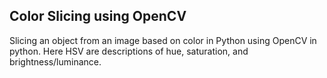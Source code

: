 ## **Color Slicing using OpenCV**

Slicing an object from an image based on color in Python using OpenCV in python. Here HSV are descriptions of hue, saturation, and brightness/luminance. 
